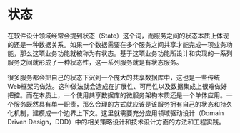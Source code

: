 # 状态

在软件设计领域经常会提到状态（State）这个词，而服务之间的状态本质上体现的还是一种数据关系。如果一个数据需要在多个服务之间共享才能完成一项业务功能，那么这项业务功能就被称为有状态。基于这项业务功能所设计和实现的一系列服务之间就形成了一种状态性，这一系列服务就是有状态服务。

很多服务都会把自己的状态下沉到一个庞大的共享数据库中，这也是一些传统Web框架的做法。这种做法就会造成在扩展性、可用性以及数据集成上很难做好把控。而在本质上，一个使用共享数据库的微服务架构本质还是一个单体应用。一个服务既然具有单一职责，那么合理的方式就应该是该服务拥有自己的状态和持久化机制，建模成一个边界上下文。这里就需要充分应用领域驱动设计（Domain Driven Design，DDD）中的相关策略设计和技术设计方面的方法和工程实践。